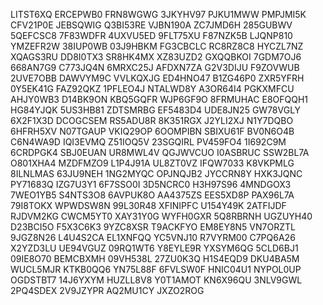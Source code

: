LITST6XQ
ERCEPWB0
FRN8WGWG
3JKYHV97
PJKU1MWW
PMPJMI5K
CFV21P0E
JEBSQWIG
Q3BI53RE
VJBN190A
ZC7JMD6H
285GUBWV
5QEFCSC8
7F83WDFR
4UXVU5ED
9FLT75XU
F87NZK5B
LJQNP810
YMZEFR2W
38IUP0WB
03J9HBKM
FG3CBCLC
RC8RZ8C8
HYCZL7NZ
XQAGS3RU
DD8I0TX3
SR8HK4MX
XZ83UZD2
GXQQBKOI
7GDM7OJ6
668AN7G9
C773JQ4N
6MRXC25J
AFDXN7ZA
G2V3DIJU
F9ZOVWUB
2UVE7OBB
DAWVYM9C
VVLKQXJG
ED4HNO47
B1ZG46P0
ZXR5YFRH
0Y5EK41G
FAZ92QKZ
1PFLEO4J
NTALWD8Y
A3OR64I4
PGKXMFCU
AHJY0WB3
D14BK9ON
KBQ5GQFR
WJP6GF9O
8FRMUHAC
E8OFQQH1
HG84YJQK
5US3HB81
ZDTSMRBG
EF5483D4
UDE8JN25
GW78VGLY
6X2F1X3D
DCOGCSEM
RS5ADU8R
8K351RGX
J2YLI2XJ
N1Y7DQBO
6HFRH5XV
N07TGAUP
VKIQ29OP
6OOMPIBN
SBIXU61F
BV0N6O4B
C6N4WA9D
IQI3EVMQ
Z51IOQ5V
23SGQIRL
PV459FO4
1I692C9M
6CRDPGK4
SBJ0EUAN
UR8MWL4V
QGJWVCUO
I0ASBRUC
SSW2BL7A
O801XHA4
MZDFMZO9
L1P4J91A
UL8ZT0VZ
IFQW7033
K8VKPMLG
8ILNLMAS
63JU9NEH
1NG2MYQC
OPJNQJB2
JYCCRN8Y
HXK3JQNC
PY71683Q
IZG7U3Y1
6F7SSO0I
3D5NCRC0
H3H97S96
4MNDGOX3
7WEO1YB5
S4NTS3O8
6AVPUK8O
AA4375ZS
EES5XD8P
PAX96L7A
79I8TOKX
WPWDSW8N
99L30R48
XFINIPFC
U154Y49K
2ATFIJDF
RJDVM2KG
CWCM5YT0
XAY31Y0G
WYFH0GXR
5Q8RBRNH
UGZUYH40
D23BCI5O
F5X3C6K3
9YZC8XSR
T9ACKFYO
EM8EY8N5
VN7ORZTL
9JGZ8N26
L4U4S2CA
EL1XNFQQ
YC5VNJ10
R7VYRM00
C7PQ6A26
X2YZD3LU
UE94VGUZ
09RQ1WT6
Y8EYLE9R
YXSYM6QG
5CLD6BJ1
09IE8O70
BEMCBXMH
09VH538L
27ZU0K3Q
H1S4EQD9
DKU4BA5M
WUCL5MJR
KTKB0QQ6
YN75L88F
6FVLSW0F
HNIC04U1
NYPOL0UP
OGDSTBT7
14J6YXYM
HUZLL8V8
Y0T1AMOT
KN6X96QU
3NLV9GWL
2PQ4SDEX
2V9JZYPR
AQ2MU1CY
JXZO2ROG